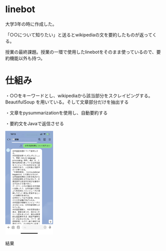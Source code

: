 # linebot
大学3年の時に作成した。

「○○について知りたい」と送るとwikipediaの文を要約したものが返ってくる。

授業の最終課題。授業の一環で使用したlinebotをそのまま使っているので、要約機能以外も持つ。

# 仕組み
・○○をキーワードとし、wikipediaから該当部分をスクレイピングする。BeautifulSoup
を用いている。そして文章部分だけを抽出する

・文章をpysummarizationを使用し、自動要約する

・要約文をJavaで返信させる

<img src="https://github.com/SunaharaKana/linebot/blob/master/IMG_3840.png" width="30%" />

結果
